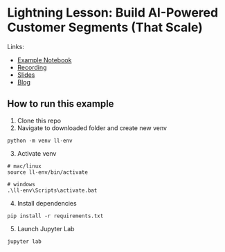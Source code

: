 # Lightning Lesson: Build AI-Powered Customer Segments (That Scale)

Links:
- [Example Notebook](https://github.com/ShawhinT/AI-Builders-Bootcamp-3/blob/main/lightning-lesson/customer_segmentation_example.ipynb)
- [Recording](https://youtu.be/QvxuR8uLPFs)
- [Slides](https://github.com/ShawhinT/AI-Builders-Bootcamp-3/blob/main/lightning-lesson/slides.pdf)
- [Blog](https://medium.com/@shawhin/how-to-build-customer-segments-with-ai-f24178e2cf3b)

## How to run this example

1. Clone this repo
2. Navigate to downloaded folder and create new venv
```
python -m venv ll-env
```
3. Activate venv
```
# mac/linux
source ll-env/bin/activate

# windows
.\ll-env\Scripts\activate.bat
```
4. Install dependencies
```
pip install -r requirements.txt
```
5. Launch Jupyter Lab
```
jupyter lab
```
